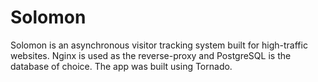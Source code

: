 Solomon
=================
Solomon is an asynchronous visitor tracking system built for high-traffic websites. Nginx is used as the reverse-proxy and PostgreSQL is the database of choice. The app was built using Tornado.
